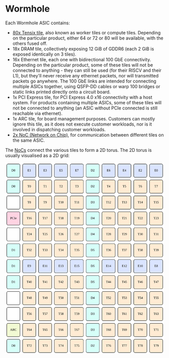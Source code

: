 # Wormhole

Each Wormhole ASIC contains:
* [80x Tensix tile](TensixTile/README.md), also known as worker tiles or compute tiles. Depending on the particular product, either 64 or 72 or 80 will be available, with the others fused off.
* 18x DRAM tile, collectively exposing 12 GiB of GDDR6 (each 2 GiB is exposed identically on 3 tiles).
* 16x Ethernet tile, each one with bidirectional 100 GbE connectivity. Depending on the particular product, some of these tiles will not be connected to anything - they can still be used (for their RISCV and their L1), but they'll never receive any ethernet packets, nor will transmitted packets go anywhere. The 100 GbE links are intended for connecting multiple ASICs together, using QSFP-DD cables or warp 100 bridges or static links printed directly onto a circuit board.
* 1x PCI Express tile, for PCI Express 4.0 x16 connectivity with a host system. For products containing multiple ASICs, some of these tiles will not be connected to anything (an ASIC without PCIe connected is still reachable via ethernet).
* 1x ARC tile, for board management purposes. Customers can mostly ignore this tile, as it does not execute customer workloads, nor is it involved in dispatching customer workloads.
* [2x NoC (Network on Chip)](NoC/README.md), for communication between different tiles on the same ASIC.

The [NoCs](NoC/README.md) connect the various tiles to form a 2D torus. The 2D torus is usually visualised as a 2D grid:

![](../Diagrams/Out/NoC_Layout.svg)
